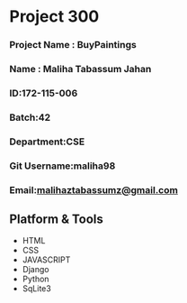 # Project 300

### Project Name : BuyPaintings
### Name : Maliha Tabassum Jahan
### ID:172-115-006
### Batch:42
### Department:CSE
### Git Username:maliha98
### Email:malihaztabassumz@gmail.com

## Platform & Tools
* HTML
* CSS
* JAVASCRIPT
* Django
* Python
* SqLite3
